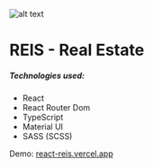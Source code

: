 ![alt text](https://i.imgur.com/T7XHUI8.jpg)
# REIS - Real Estate
##### Technologies used:
- React
- React Router Dom
- TypeScript
- Material UI
- SASS (SCSS)

Demo: [react-reis.vercel.app](https://react-reis.vercel.app/)
